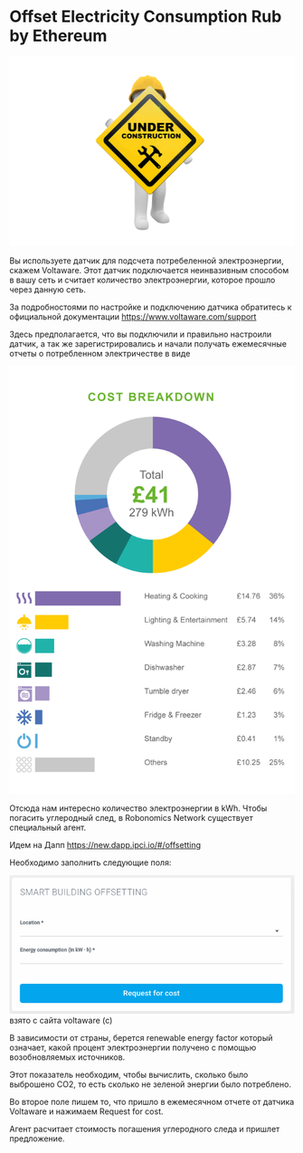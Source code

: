 # Offset Electricity Consumption Rub by Ethereum

![Under Construction](../img/under_construction.png "Under Construction")

Вы используете датчик для подсчета потребеленной электроэнергии, скажем Voltaware. 
Этот датчик подключается неинвазивным способом в вашу сеть и считает количество электроэнергии, которое прошло через данную сеть.

За подробностоями по настройке и подключению датчика обратитесь к официальной документации https://www.voltaware.com/support

Здесь предполагается, что вы подключили и правильно настроили датчик, а так же зарегистрировались и начали получать ежемесячные отчеты о потребленном электричестве в виде

![Monthly Report](../img/offset_electricity_consumption/blog-img-understand-your-monthly-report.png "Monthly Report")

Отсюда нам интересно количество электроэнергии в kWh. Чтобы погасить углеродный след, в Robonomics Network существует специальный агент.

Идем на Дапп https://new.dapp.ipci.io/#/offsetting 

Необходимо заполнить следующие поля:

![Offset fields](../img/offset_electricity_consumption/start_dapp.png "Offset fields")
взято с сайта voltaware (c)

В зависимости от страны, берется renewable energy factor который означает, какой процент электроэнергии получено с помощью возобновляемых источников. 

Этот показатель необходим, чтобы вычислить, сколько было выброшено CO2, то есть сколько не зеленой энергии было потреблено.

Во второе поле пишем то, что пришло в ежемесячном отчете от датчика Voltaware и нажимаем Request for cost.

Агент расчитает стоимость погашения углеродного следа и пришлет предложение.

